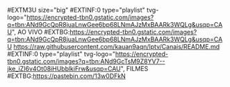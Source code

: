 #EXTM3U size="big"
#EXTINF:0 type="playlist" tvg-logo="https://encrypted-tbn0.gstatic.com/images?q=tbn:ANd9GcQpR8juaLnwGee6bp68LNmAJzMxBAARk3WQLg&usqp=CAU", AO VIVO
#EXTBG:https://encrypted-tbn0.gstatic.com/images?q=tbn:ANd9GcQpR8juaLnwGee6bp68LNmAJzMxBAARk3WQLg&usqp=CAU
https://raw.githubusercontent.com/kauan9aqn/Iptv/Canais/README.md
#EXTINF:0 type="playlist" tvg-logo="https://encrypted-tbn0.gstatic.com/images?q=tbn:ANd9GcTsM9Z8YV7--jke_iZI6v4Ot08iHUbblkiFrw&usqp=CAU", FILMES
#EXTBG:https://pastebin.com/13w0DFkN
